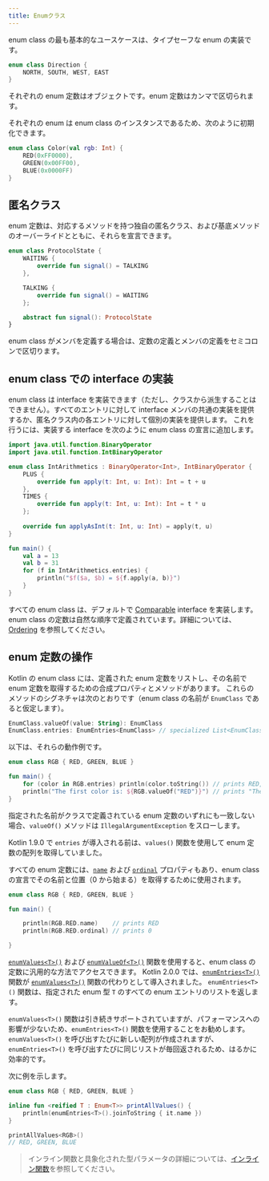 ```yaml
---
title: Enumクラス
---
```

enum class の最も基本的なユースケースは、タイプセーフな enum の実装です。

```kotlin
enum class Direction {
    NORTH, SOUTH, WEST, EAST
}
```
それぞれの enum 定数はオブジェクトです。enum 定数はカンマで区切られます。

それぞれの enum は enum class のインスタンスであるため、次のように初期化できます。

```kotlin
enum class Color(val rgb: Int) {
    RED(0xFF0000),
    GREEN(0x00FF00),
    BLUE(0x0000FF)
}
```

## 匿名クラス

enum 定数は、対応するメソッドを持つ独自の匿名クラス、および基底メソッドのオーバーライドとともに、それらを宣言できます。

```kotlin
enum class ProtocolState {
    WAITING {
        override fun signal() = TALKING
    },

    TALKING {
        override fun signal() = WAITING
    };

    abstract fun signal(): ProtocolState
}
```

enum class がメンバを定義する場合は、定数の定義とメンバの定義をセミコロンで区切ります。

## enum class での interface の実装

enum class は interface を実装できます（ただし、クラスから派生することはできません）。すべてのエントリに対して interface メンバの共通の実装を提供するか、匿名クラス内の各エントリに対して個別の実装を提供します。
これを行うには、実装する interface を次のように enum class の宣言に追加します。

```kotlin
import java.util.function.BinaryOperator
import java.util.function.IntBinaryOperator

enum class IntArithmetics : BinaryOperator<Int>, IntBinaryOperator {
    PLUS {
        override fun apply(t: Int, u: Int): Int = t + u
    },
    TIMES {
        override fun apply(t: Int, u: Int): Int = t * u
    };
    
    override fun applyAsInt(t: Int, u: Int) = apply(t, u)
}

fun main() {
    val a = 13
    val b = 31
    for (f in IntArithmetics.entries) {
        println("$f($a, $b) = ${f.apply(a, b)}")
    }
}
```

すべての enum class は、デフォルトで [Comparable](https://kotlinlang.org/api/latest/jvm/stdlib/kotlin/-comparable/index.html)
interface を実装します。enum class の定数は自然な順序で定義されています。詳細については、[Ordering](collection-ordering) を参照してください。

## enum 定数の操作

Kotlin の enum class には、定義された enum 定数をリストし、その名前で enum 定数を取得するための合成プロパティとメソッドがあります。
これらのメソッドのシグネチャは次のとおりです（enum class の名前が `EnumClass` であると仮定します）。

```kotlin
EnumClass.valueOf(value: String): EnumClass
EnumClass.entries: EnumEntries<EnumClass> // specialized List<EnumClass>
```

以下は、それらの動作例です。

```kotlin
enum class RGB { RED, GREEN, BLUE }

fun main() {
    for (color in RGB.entries) println(color.toString()) // prints RED, GREEN, BLUE
    println("The first color is: ${RGB.valueOf("RED")}") // prints "The first color is: RED"
}
```

指定された名前がクラスで定義されている enum 定数のいずれにも一致しない場合、`valueOf()` メソッドは `IllegalArgumentException` をスローします。

Kotlin 1.9.0 で `entries` が導入される前は、`values()` 関数を使用して enum 定数の配列を取得していました。

すべての enum 定数には、[`name`](https://kotlinlang.org/api/latest/jvm/stdlib/kotlin/-enum/name.html)
および [`ordinal`](https://kotlinlang.org/api/latest/jvm/stdlib/kotlin/-enum/ordinal.html) プロパティもあり、enum class の宣言でその名前と位置（0 から始まる）を取得するために使用されます。

```kotlin
enum class RGB { RED, GREEN, BLUE }

fun main() {

    println(RGB.RED.name)    // prints RED
    println(RGB.RED.ordinal) // prints 0

}
```

[`enumValues<T>()`](https://kotlinlang.org/api/latest/jvm/stdlib/kotlin/enum-values.html) および [`enumValueOf<T>()`](https://kotlinlang.org/api/latest/jvm/stdlib/kotlin/enum-value-of.html) 関数を使用すると、enum class の定数に汎用的な方法でアクセスできます。
Kotlin 2.0.0 では、[`enumEntries<T>()`](https://kotlinlang.org/api/latest/jvm/stdlib/kotlin.enums/enum-entries.html) 関数が [`enumValues<T>()`](https://kotlinlang.org/api/latest/jvm/stdlib/kotlin/enum-values.html) 関数の代わりとして導入されました。
`enumEntries<T>()` 関数は、指定された enum 型 `T` のすべての enum エントリのリストを返します。

`enumValues<T>()` 関数は引き続きサポートされていますが、パフォーマンスへの影響が少ないため、`enumEntries<T>()` 関数を使用することをお勧めします。`enumValues<T>()` を呼び出すたびに新しい配列が作成されますが、`enumEntries<T>()` を呼び出すたびに同じリストが毎回返されるため、はるかに効率的です。

次に例を示します。

```kotlin
enum class RGB { RED, GREEN, BLUE }

inline fun <reified T : Enum<T>> printAllValues() {
    println(enumEntries<T>().joinToString { it.name })
}

printAllValues<RGB>() 
// RED, GREEN, BLUE
```
> インライン関数と具象化された型パラメータの詳細については、[インライン関数](inline-functions)を参照してください。
>
>